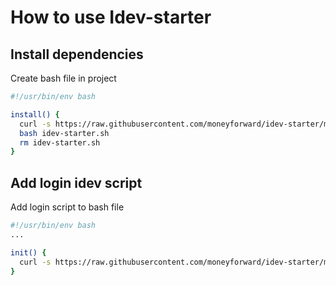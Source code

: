 # How to use Idev-starter
## Install dependencies
Create bash file in project
```idev.sh
#!/usr/bin/env bash

install() {
  curl -s https://raw.githubusercontent.com/moneyforward/idev-starter/main/idev_install_dependency_script.sh > idev-starter.sh
  bash idev-starter.sh
  rm idev-starter.sh
}
```

## Add login idev script
Add login script to bash file
```idev.sh
#!/usr/bin/env bash
...

init() {
  curl -s https://raw.githubusercontent.com/moneyforward/idev-starter/main/idev_login_script.sh | bash
}
```
